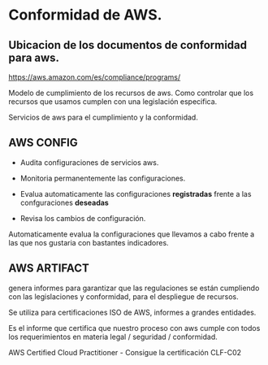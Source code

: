 # Conformidad de AWS. 


## Ubicacion de los documentos de conformidad para aws. 
https://aws.amazon.com/es/compliance/programs/ 



Modelo de cumplimiento de los recursos de aws. 
Como controlar que los recursos que usamos cumplen con una legislación especifica. 


Servicios de aws para el cumplimiento y la conformidad. 

## AWS CONFIG
 - Audita configuraciones de servicios aws. 

 - Monitoria permanentemente las configuraciones. 

 - Evalua automaticamente las configuraciones **registradas** frente a las confguraciones **deseadas**

 - Revisa los cambios de configuración. 

Automaticamente evalua la configuraciones que llevamos a cabo frente a las que nos gustaria con bastantes indicadores. 


## AWS ARTIFACT

genera informes para garantizar que las regulaciones se están cumpliendo con las legislaciones y conformidad, para el despliegue de recursos. 

Se utiliza para certificaciones ISO de AWS, informes a grandes entidades.

Es el informe que certifica que nuestro proceso con aws cumple con todos los requerimientos en materia legal / seguridad  / conformidad. 


AWS Certified Cloud Practitioner - Consigue la certificación CLF-C02 